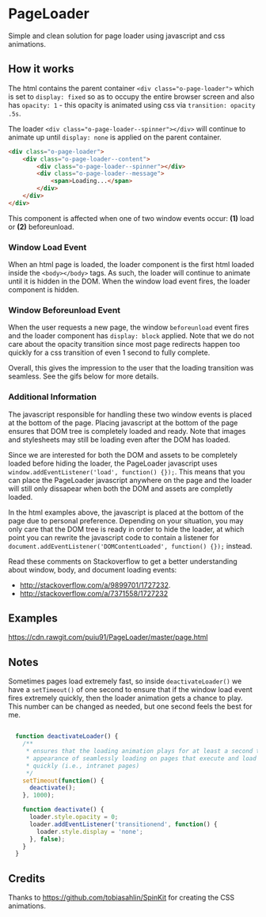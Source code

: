 # PageLoader

Simple and clean solution for page loader using javascript and css animations. 

## How it works

The html contains the parent container `<div class="o-page-loader">` which is set to `display: fixed` so as to occupy the entire browser screen and also has `opacity: 1` - this opacity is animated using css via `transition: opacity .5s`.

The loader `<div class="o-page-loader--spinner"></div>` will continue to animate up until `display: none` is applied on the parent container.

```html
<div class="o-page-loader">
    <div class="o-page-loader--content">
        <div class="o-page-loader--spinner"></div>
        <div class="o-page-loader--message">
            <span>Loading...</span>
        </div>
    </div>
</div>
```

This component is affected when one of two window events occur: **(1)** load or **(2)** beforeunload. 

### Window Load Event

When an html page is loaded, the loader component is the first html loaded inside the `<body></body>` tags. As such, the loader will continue to animate until it is hidden in the DOM. When the window load event fires, the loader component is hidden.

### Window Beforeunload Event

When the user requests a new page, the window `beforeunload` event fires and the loader component has `display: block` applied. Note that we do not care about the opacity transition since most page redirects happen too quickly for a css transition of even 1 second to fully complete.

Overall, this gives the impression to the user that the loading transition was seamless. See the gifs below for more details.

### Additional Information

The javascript responsible for handling these two window events is placed at the bottom of the page. Placing javascript at the bottom of the page ensures that DOM tree is completely loaded and ready. Note that images and stylesheets may still be loading even after the DOM has loaded. 

Since we are interested for both the DOM and assets to be completely loaded before hiding the loader, the PageLoader javascript uses `window.addEventListener('load', function() {});`. This means that you can place the PageLoader javascript anywhere on the page and the loader will still only dissapear when both the DOM and assets are completly loaded.

In the html examples above, the javascript is placed at the bottom of the page due to personal preference. Depending on your situation, you may only care that the DOM tree is ready in order to hide the loader, at which point you can rewrite the javascript code to contain a listener for `document.addEventListener('DOMContentLoaded', function() {});` instead.

Read these comments on Stackoverflow to get a better understanding about window, body, and document loading events:
* http://stackoverflow.com/a/9899701/1727232.
* http://stackoverflow.com/a/7371558/1727232
 
## Examples

https://cdn.rawgit.com/puiu91/PageLoader/master/page.html

## Notes

Sometimes pages load extremely fast, so inside `deactivateLoader()` we have a `setTimeout()` of one second to ensure that if the window load event fires extremely quickly, then the loader animation gets a chance to play. This number can be changed as needed, but one second feels the best for me.

```js

  function deactivateLoader() {
    /**
     * ensures that the loading animation plays for at least a second to give the 
     * appearance of seamlessly loading on pages that execute and load extremely 
     * quickly (i.e., intranet pages)
     */
    setTimeout(function() {
      deactivate();
    }, 1000);

    function deactivate() {
      loader.style.opacity = 0;
      loader.addEventListener('transitionend', function() {
        loader.style.display = 'none';
      }, false);
    }
  }

```
## Credits

Thanks to https://github.com/tobiasahlin/SpinKit for creating the CSS animations.
